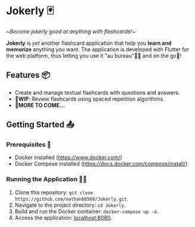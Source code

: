 # Jokerly 🃏
\~*_Become jokerly good at anything with flashcards!_*\~

**Jokerly** is _yet_ another flashcard application that help you **learn and memorize** anything you want. The application is developed with Flutter for the web platform, thus letting you use it "au bureau"🧑‍💻 and on the go📱!

## Features 📦
- Create and manage textual flashcards with questions and answers.
- **🔨WIP**: Review flashcards using spaced repetition algorithms.
- **🙊MORE TO COME...**

## Getting Started 📤
### Prerequisites 🔰
- Docker installed (https://www.docker.com/)
- Docker Compose installed (https://docs.docker.com/compose/install/)

### Running the Application 🏃💨
1. Clone this repository: ```git clone https://github.com/nathan68560/Jokerly.git```.
2. Navigate to the project directory: ```cd Jokerly```.
3. Build and run the Docker container: ```docker-compose up -d```.
4. Access the application: [localhost:8080](http://localhost:8080).
